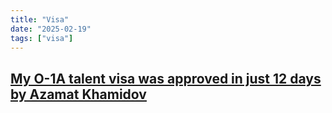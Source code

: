 ```yaml
---
title: "Visa"
date: "2025-02-19"
tags: ["visa"]
---
```


## [My O-1A talent visa was approved in just 12 days by Azamat Khamidov](https://www.linkedin.com/feed/update/urn:li:activity:7292221746034675712/)

